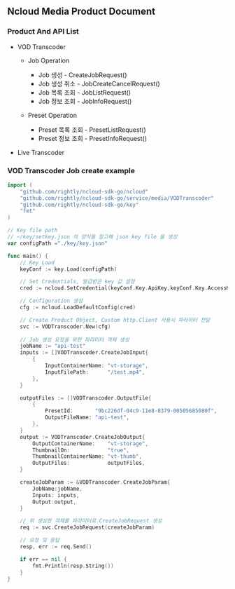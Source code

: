 ## Ncloud Media Product Document

### Product And API List

- VOD Transcoder
    - Job Operation
        - Job 생성 - CreateJobRequest()
        - Job 생성 취소 - JobCreateCancelRequest()
        - Job 목록 조회 - JobListRequest()
        - Job 정보 조회 - JobInfoRequest()

    - Preset Operation
        - Preset 목록 조회 - PresetListRequest()
        - Preset 정보 조회 - PresetInfoRequest()

- Live Transcoder

### VOD Transcoder Job create example
```go
import (
	"github.com/rightly/ncloud-sdk-go/ncloud"
	"github.com/rightly/ncloud-sdk-go/service/media/VODTranscoder"
	"github.com/rightly/ncloud-sdk-go/key"
	"fmt"
)

// Key file path
// ~/key/setkey.json 의 양식을 참고해 json key file 을 생성
var configPath ="./key/key.json"

func main() {
	// Key Load
	keyConf := key.Load(configPath)

	// Set Credentials, 발급받은 key 값 설정
	cred := ncloud.SetCredential(keyConf.Key.ApiKey,keyConf.Key.AccessKey,keyConf.Key.SecretKey)

	// Configuration 생성 
	cfg := ncloud.LoadDefaultConfig(cred)

	// Create Product Object, Custom http.Client 사용시 파라미터 전달
	svc := VODTranscoder.New(cfg)
    
	// Job 생성 요청을 위한 파라미터 객체 생성
	jobName := "api-test"
	inputs := []VODTranscoder.CreateJobInput{
		{
			InputContainerName: "vt-storage",
			InputFilePath:      "/test.mp4",
		},
	}

	outputFiles := []VODTranscoder.OutputFile{
		{
			PresetId:       "9bc226df-04c9-11e8-8379-00505685080f",
			OutputFileName: "api-test",
		},
	}
	output := VODTranscoder.CreateJobOutput{
		OutputContainerName:    "vt-storage",
		ThumbnailOn:            "true",
		ThumbnailContainerName: "vt-thumb",
		OutputFiles:            outputFiles,
	}

	createJobParam := &VODTranscoder.CreateJobParam{
		JobName:jobName,
		Inputs: inputs,
		Output:output,
	}

	// 위 생성한 객체를 파라미터로 CreateJobRequest 생성
	req := svc.CreateJobRequest(createJobParam)

	// 요청 및 응답
	resp, err := req.Send()

	if err == nil {
		fmt.Println(resp.String())
	}
}
```
